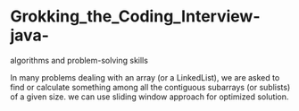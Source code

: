 # Grokking_the_Coding_Interview-java-
 algorithms and problem-solving skills
 
 
 
 
 
 In many problems dealing with an array (or a LinkedList), 
 we are asked to find or calculate something among all the contiguous subarrays (or sublists) of a given size.
 we can use sliding window approach for optimized solution.
